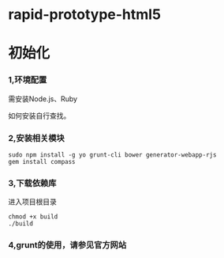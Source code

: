 rapid-prototype-html5
=====================

初始化
=====

### 1,环境配置
需安装Node.js、Ruby

如何安装自行查找。

### 2,安装相关模块
    sudo npm install -g yo grunt-cli bower generator-webapp-rjs
    gem install compass

### 3,下载依赖库
进入项目根目录

    chmod +x build
    ./build

### 4,grunt的使用，请参见官方网站